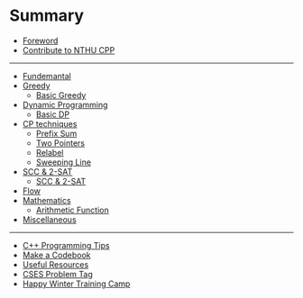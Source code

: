 # Summary

- [Foreword](others/foreword.md)
- [Contribute to NTHU CPP](others/contribution.md)

---

- [Fundemantal]()
- [Greedy](greedy/intro.md)
  - [Basic Greedy](greedy/basic.md)
- [Dynamic Programming]()
  - [Basic DP]()
- [CP techniques]()
  - [Prefix Sum](CP_technique/prefix_sum.md)
  - [Two Pointers](CP_technique/two_pointer.md)
  - [Relabel](CP_technique/relabel.md)
  - [Sweeping Line](CP_technique/Sweeping_line.md)
- [SCC & 2-SAT]()
  - [SCC & 2-SAT](SCC_2SAT/SCC_2SAT.md)
- [Flow]()
- [Mathematics]()
	- [Arithmetic Function](math/arithmetic_function.md)
- [Miscellaneous]()

---

- [C++ Programming Tips]()
- [Make a Codebook]()
- [Useful Resources](others/useful_resources.md)
- [CSES Problem Tag]()
- [Happy Winter Training Camp](others/hwtc.md)
